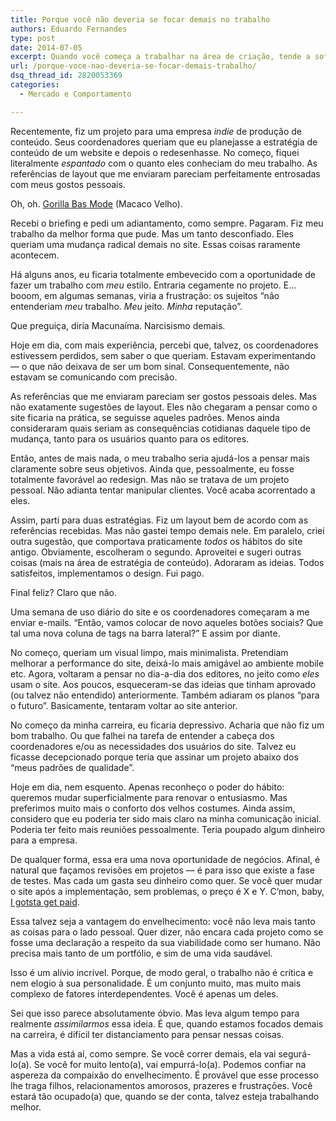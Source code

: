 ```yaml
---
title: Porque você não deveria se focar demais no trabalho
authors: Eduardo Fernandes
type: post
date: 2014-07-05
excerpt: Quando você começa a trabalhar na área de criação, tende a sofrer muito por ser ansioso, inseguro e cheio de opiniões inflexíveis. Porém, ao longo dos anos, a vida naturalmente nos obriga a diversificar o foco e a deixar de levar a carreira tão a sério. Isso traz um alívio enorme. E, com alguma sorte, até mais fluência e criatividade profissional.
url: /porque-voce-nao-deveria-se-focar-demais-trabalho/
dsq_thread_id: 2820053369
categories:
  - Mercado e Comportamento

---
```

Recentemente, fiz um projeto para uma empresa _indie_ de produção de conteúdo. Seus coordenadores queriam que eu planejasse a estratégia de conteúdo de um website e depois o redesenhasse. No começo, fiquei literalmente _espantado_ com o quanto eles conheciam do meu trabalho. As referências de layout que me enviaram pareciam perfeitamente entrosadas com meus gostos pessoais.

Oh, oh. [Gorilla Bas Mode][1] (Macaco Velho).

Recebi o briefing e pedi um adiantamento, como sempre. Pagaram. Fiz meu trabalho da melhor forma que pude. Mas um tanto desconfiado. Eles queriam uma mudança radical demais no site. Essas coisas raramente acontecem.

Há alguns anos, eu ficaria totalmente embevecido com a oportunidade de fazer um trabalho com _meu_ estilo. Entraria cegamente no projeto. E… booom, em algumas semanas, viria a frustração: os sujeitos &#8220;não entenderiam _meu_ trabalho. _Meu_ jeito. _Minha_ reputação&#8221;.

Que preguiça, diria Macunaíma. Narcisismo demais.

Hoje em dia, com mais experiência, percebi que, talvez, os coordenadores estivessem perdidos, sem saber o que queriam. Estavam experimentando — o que não deixava de ser um bom sinal. Consequentemente, não estavam se comunicando com precisão.

As referências que me enviaram pareciam ser gostos pessoais deles. Mas não exatamente sugestões de layout. Eles não chegaram a pensar como o site ficaria na prática, se seguisse aqueles padrões. Menos ainda consideraram quais seriam as consequências cotidianas daquele tipo de mudança, tanto para os usuários quanto para os editores.

Então, antes de mais nada, o meu trabalho seria ajudá-los a pensar mais claramente sobre seus objetivos. Ainda que, pessoalmente, eu fosse totalmente favorável ao redesign. Mas não se tratava de um projeto pessoal. Não adianta tentar manipular clientes. Você acaba acorrentado a eles.

Assim, parti para duas estratégias. Fiz um layout bem de acordo com as referências recebidas. Mas não gastei tempo demais nele. Em paralelo, criei outra sugestão, que comportava praticamente _todos_ os hábitos do site antigo. Obviamente, escolheram o segundo. Aproveitei e sugeri outras coisas (mais na área de estratégia de conteúdo). Adoraram as ideias. Todos satisfeitos, implementamos o design. Fui pago.

Final feliz? Claro que não.

Uma semana de uso diário do site e os coordenadores começaram a me enviar e-mails. &#8220;Então, vamos colocar de novo aqueles botões sociais? Que tal uma nova coluna de tags na barra lateral?&#8221; E assim por diante.

No começo, queriam um visual limpo, mais minimalista. Pretendiam melhorar a performance do site, deixá-lo mais amigável ao ambiente mobile etc. Agora, voltaram a pensar no dia-a-dia dos editores, no jeito como _eles_ usam o site. Aos poucos, esqueceram-se das ideias que tinham aprovado (ou talvez não entendido) anteriormente. Também adiaram os planos &#8220;para o futuro&#8221;. Basicamente, tentaram voltar ao site anterior.

No começo da minha carreira, eu ficaria depressivo. Acharia que não fiz um bom trabalho. Ou que falhei na tarefa de entender a cabeça dos coordenadores e/ou as necessidades dos usuários do site. Talvez eu ficasse decepcionado porque teria que assinar um projeto abaixo dos &#8220;meus padrões de qualidade&#8221;.

Hoje em dia, nem esquento. Apenas reconheço o poder do hábito: queremos mudar superficialmente para renovar o entusiasmo. Mas preferimos muito mais o conforto dos velhos costumes. Ainda assim, considero que eu poderia ter sido mais claro na minha comunicação inicial. Poderia ter feito mais reuniões pessoalmente. Teria poupado algum dinheiro para a empresa.

De qualquer forma, essa era uma nova oportunidade de negócios. Afinal, é natural que façamos revisões em projetos — é para isso que existe a fase de testes. Mas cada um gasta seu dinheiro como quer. Se você quer mudar o site após a implementação, sem problemas, o preço é X e Y. C&#8217;mon, baby, [I gotsta get paid][2].

Essa talvez seja a vantagem do envelhecimento: você não leva mais tanto as coisas para o lado pessoal. Quer dizer, não encara cada projeto como se fosse uma declaração a respeito da sua viabilidade como ser humano. Não precisa mais tanto de um portfólio, e sim de uma vida saudável.

Isso é um alívio incrível. Porque, de modo geral, o trabalho não é crítica e nem elogio à sua personalidade. É um conjunto muito, mas muito mais complexo de fatores interdependentes. Você é apenas um deles.

Sei que isso parece absolutamente óbvio. Mas leva algum tempo para realmente _assimilarmos_ essa ideia. É que, quando estamos focados demais na carreira, é difícil ter distanciamento para pensar nessas coisas.

Mas a vida está aí, como sempre. Se você correr demais, ela vai segurá-lo(a). Se você for muito lento(a), vai empurrá-lo(a). Podemos confiar na aspereza da compaixão do envelhecimento. É provável que esse processo lhe traga filhos, relacionamentos amorosos, prazeres e frustrações. Você estará tão ocupado(a) que, quando se der conta, talvez esteja trabalhando melhor.

 [1]: http://goo.gl/GsU0Ay
 [2]: https://www.youtube.com/watch?v=kaIZWjItReI